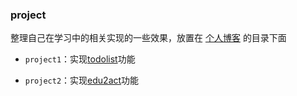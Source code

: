### project

整理自己在学习中的相关实现的一些效果，放置在 [个人博客](https://fuziwang.github.io) 的目录下面

+ `project1`：实现[todolist](https://fuziwang.github.io/project/todolist)功能

+ `project2`：实现[edu2act](https://fuziwang.github.io/pooject/edu2act)功能

